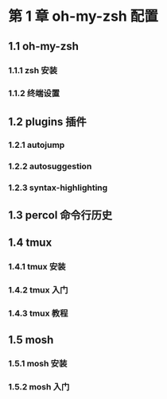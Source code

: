 # 第 1 章 oh-my-zsh 配置
## 1.1 oh-my-zsh
### 1.1.1 zsh 安装
### 1.1.2 终端设置

## 1.2 plugins 插件
### 1.2.1 autojump
### 1.2.2 autosuggestion
### 1.2.3 syntax-highlighting

## 1.3 percol 命令行历史

## 1.4 tmux
### 1.4.1 tmux 安装
### 1.4.2 tmux 入门
### 1.4.3 tmux 教程

## 1.5 mosh
### 1.5.1 mosh 安装
### 1.5.2 mosh 入门